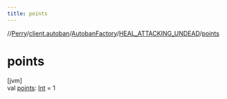 ```yaml
---
title: points
---
```

//[Perry](../../../../index.html)/[client.autoban](../../index.html)/[AutobanFactory](../index.html)/[HEAL_ATTACKING_UNDEAD](index.html)/[points](points.html)



# points



[jvm]\
val [points](points.html): [Int](https://kotlinlang.org/api/latest/jvm/stdlib/kotlin/-int/index.html) = 1




